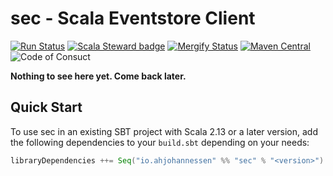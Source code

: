 # sec - Scala Eventstore Client

[mergify]: https://mergify.io
[mergify-status]: https://img.shields.io/endpoint.svg?url=https://gh.mergify.io/badges/ahjohannessen/sec&style=flat

[![Run Status](https://api.shippable.com/projects/5dc1740927d7a000075d3ef6/badge?branch=master)](https://app.shippable.com/github/ahjohannessen/sec/dashboard) [![Scala Steward badge](https://img.shields.io/badge/Scala_Steward-helping-blue.svg?style=flat&logo=data:image/png;base64,iVBORw0KGgoAAAANSUhEUgAAAA4AAAAQCAMAAAARSr4IAAAAVFBMVEUAAACHjojlOy5NWlrKzcYRKjGFjIbp293YycuLa3pYY2LSqql4f3pCUFTgSjNodYRmcXUsPD/NTTbjRS+2jomhgnzNc223cGvZS0HaSD0XLjbaSjElhIr+AAAAAXRSTlMAQObYZgAAAHlJREFUCNdNyosOwyAIhWHAQS1Vt7a77/3fcxxdmv0xwmckutAR1nkm4ggbyEcg/wWmlGLDAA3oL50xi6fk5ffZ3E2E3QfZDCcCN2YtbEWZt+Drc6u6rlqv7Uk0LdKqqr5rk2UCRXOk0vmQKGfc94nOJyQjouF9H/wCc9gECEYfONoAAAAASUVORK5CYII=)](https://scala-steward.org) [![Mergify Status][mergify-status]][mergify] [![Maven Central](https://maven-badges.herokuapp.com/maven-central/io.ahjohannessen/sec_2.13/badge.svg)](https://maven-badges.herokuapp.com/maven-central/io.ahjohannessen/sec_2.13) ![Code of Consuct](https://img.shields.io/badge/Code%20of%20Conduct-Scala-blue.svg)

**Nothing to see here yet. Come back later.**

## Quick Start

To use sec in an existing SBT project with Scala 2.13 or a later version, add the following dependencies to your
`build.sbt` depending on your needs:

```scala
libraryDependencies ++= Seq("io.ahjohannessen" %% "sec" % "<version>")
```
